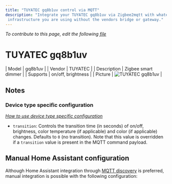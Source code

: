 ```yaml
---
title: "TUYATEC gq8b1uv control via MQTT"
description: "Integrate your TUYATEC gq8b1uv via Zigbee2mqtt with whatever smart home
 infrastructure you are using without the vendors bridge or gateway."
---
```


*To contribute to this page, edit the following
[file](https://github.com/Koenkk/zigbee2mqtt.io/blob/master/docs/devices/gq8b1uv.md)*

# TUYATEC gq8b1uv

| Model | gq8b1uv  |
| Vendor  | TUYATEC  |
| Description | Zigbee smart dimmer |
| Supports | on/off, brightness |
| Picture | ![TUYATEC gq8b1uv](./assets/devices/gq8b1uv.jpg) |

## Notes


### Device type specific configuration
*[How to use device type specific configuration](../information/configuration.md)*


* `transition`: Controls the transition time (in seconds) of on/off, brightness,
color temperature (if applicable) and color (if applicable) changes. Defaults to `0` (no transition).
Note that this value is overridden if a `transition` value is present in the MQTT command payload.


## Manual Home Assistant configuration
Although Home Assistant integration through [MQTT discovery](../integration/home_assistant) is preferred,
manual integration is possible with the following configuration:
